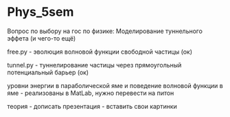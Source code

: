 # Phys_5sem
Вопрос по выбору на гос по физике: Моделирование туннельного эффета (и чего-то ещё)

free.py - эволюция волновой функции свободной частицы (ок)

tunnel.py - туннелирование частицы через прямоугольный потенциальный барьер (ок)

уровни энергии в параболической яме и поведение волновой функции в яме - реализованы в MatLab, нужно перевести на питон

теория - дописать
презентация - вставить свои картинки
